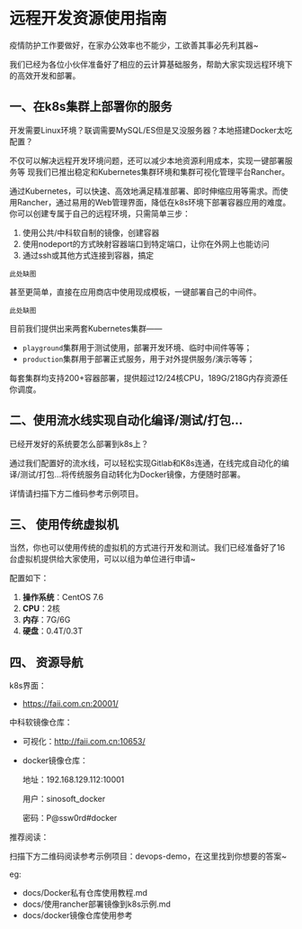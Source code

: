 # 远程开发资源使用指南

疫情防护工作要做好，在家办公效率也不能少，工欲善其事必先利其器~

我们已经为各位小伙伴准备好了相应的云计算基础服务，帮助大家实现远程环境下的高效开发和部署。

## 一、在k8s集群上部署你的服务

开发需要Linux环境？联调需要MySQL/ES但是又没服务器？本地搭建Docker太吃配置？

不仅可以解决远程开发环境问题，还可以减少本地资源利用成本，实现一键部署服务等
现我们已推出稳定和Kubernetes集群环境和集群可视化管理平台Rancher。

通过Kubernetes，可以快速、高效地满足精准部署、即时伸缩应用等需求。而使用Rancher，通过易用的Web管理界面，降低在k8s环境下部署容器应用的难度。你可以创建专属于自己的远程环境，只需简单三步：

1. 使用公共/中科软自制的镜像，创建容器
2. 使用nodeport的方式映射容器端口到特定端口，让你在外网上也能访问
3. 通过ssh或其他方式连接到容器，搞定

`此处缺图`

甚至更简单，直接在应用商店中使用现成模板，一键部署自己的中间件。

`此处缺图`

目前我们提供出来两套Kubernetes集群——

- `playground`集群用于测试使用，部署开发环境、临时中间件等等；
- `production`集群用于部署正式服务，用于对外提供服务/演示等等；

每套集群均支持200+容器部署，提供超过12/24核CPU，189G/218G内存资源任你调度。

## 二、使用流水线实现自动化编译/测试/打包...

已经开发好的系统要怎么部署到k8s上？

通过我们配置好的流水线，可以轻松实现Gitlab和K8s连通，在线完成自动化的编译/测试/打包...将传统服务自动转化为Docker镜像，方便随时部署。

详情请扫描下方二维码参考示例项目。

## 三、 使用传统虚拟机

当然，你也可以使用传统的虚拟机的方式进行开发和测试。我们已经准备好了16台虚拟机提供给大家使用，可以以组为单位进行申请~

配置如下：

   1. **操作系统**：CentOS 7.6
   2. **CPU**：2核
   3. **内存**：7G/6G
   4. **硬盘**：0.4T/0.3T

## 四、 资源导航

k8s界面：

- https://faii.com.cn:20001/

中科软镜像仓库：

- 可视化：http://faii.com.cn:10653/

- docker镜像仓库：

    地址：192.168.129.112:10001

    用户：sinosoft_docker

    密码：P@ssw0rd#docker

推荐阅读：

扫描下方二维码阅读参考示例项目：devops-demo，在这里找到你想要的答案~

eg:

- docs/Docker私有仓库使用教程.md
- docs/使用rancher部署镜像到k8s示例.md
- docs/docker镜像仓库使用参考

